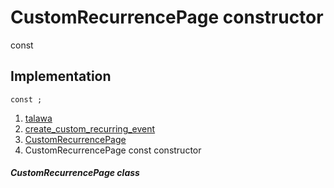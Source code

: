 
<div>

# CustomRecurrencePage constructor

</div>


const 



## Implementation

``` language-dart
const ;
```







1.  [talawa](../../index.md)
2.  [create_custom_recurring_event](../../views_after_auth_screens_events_create_custom_recurring_event/)
3.  [CustomRecurrencePage](../../views_after_auth_screens_events_create_custom_recurring_event/CustomRecurrencePage-class.md)
4.  CustomRecurrencePage const constructor

##### CustomRecurrencePage class







